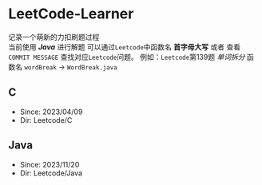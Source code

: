 # LeetCode-Learner
记录一个萌新的力扣刷题过程<br>
当前使用 ***Java*** 进行解题
可以通过`Leetcode`中函数名 **首字母大写** 或者 查看 `COMMIT MESSAGE` 查找对应`Leetcode`问题。
例如：`Leetcode`第139题 *单词拆分* 函数名 `wordBreak` -> `WordBreak.java`

## C
- Since: 2023/04/09
- Dir: Leetcode/C

## Java
- Since: 2023/11/20
- Dir: Leetcode/Java

